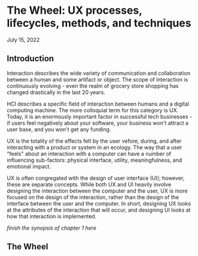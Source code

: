 # The Wheel:  UX processes,  lifecycles, methods,  and techniques
July 15, 2022

## Introduction

Interaction describes the wide variety of communication and collaboration between a human and some artifact or object.  The scope of interaction is continuously evolving - even the realm of grocery store shopping has changed drastically in the last 20 years.

HCI describes a specific field of interaction between humans and a digital computing machine. The more colloquial term for this category is UX. Today, it is an enormously important factor in successful tech businesses - if users feel negatively about your software, your business won't attract a user base, and you won't get any funding.

UX is the totality of the effects felt by the user vefore, during, and after interacting with a product or system in an ecology. The way that a user "feels" about an interaction with a computer can have a number of influencing sub-factors: physical interface, utility, meaningfulness, and emotional impact.

UX is often congregated with the design of user interface (UI); however, these are separate concepts. While both UX and UI heavily involve designing the interaction between the computer and the user, UX is more focused on the design of the interaction, rather than the design of the interface between the user and the computer. In short, designing UX looks at the attributes of the interaction that will occur, and designing UI looks at how that interaction is implemented.

*finish the synopsis of chapter 1 here*

## The Wheel
